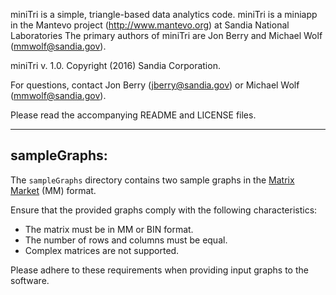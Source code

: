 miniTri is a simple, triangle-based data analytics code.  miniTri is a miniapp
in the Mantevo project (http://www.mantevo.org) at Sandia National Laboratories
The primary authors of miniTri are Jon Berry and Michael Wolf (mmwolf@sandia.gov).

miniTri v. 1.0. Copyright (2016) Sandia Corporation.

For questions, contact Jon Berry (jberry@sandia.gov) or Michael Wolf (mmwolf@sandia.gov).

Please read the accompanying README and LICENSE files.

------------------------------------------------
sampleGraphs:
------------------------------------------------

The `sampleGraphs` directory contains two sample graphs in the [Matrix Market](https://math.nist.gov/MatrixMarket/formats.html) (MM) format.


Ensure that the provided graphs comply with the following characteristics:

- The matrix must be in MM or BIN format.
- The number of rows and columns must be equal.
- Complex matrices are not supported.

Please adhere to these requirements when providing input graphs to the software.